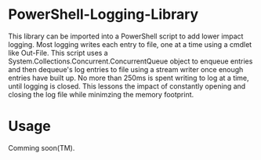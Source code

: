 # PowerShell-Logging-Library

This library can be imported into a PowerShell script to add lower impact logging. Most logging writes each entry to file, one at a time using a cmdlet like Out-File. This script uses a System.Collections.Concurrent.ConcurrentQueue object to enqueue entries and then dequeue's log entries to file using a stream writer once enough entries have built up. No more than 250ms is spent writing to log at a time, until logging is closed. This lessons the impact of constantly opening and closing the log file while minimzing the memory footprint.

# Usage

Comming soon(TM).
